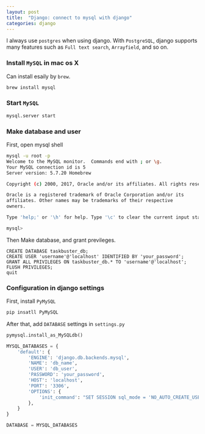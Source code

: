 ```yaml
---
layout: post
title:  "Django: connect to mysql with django"
categories: django
---
```



I always use `postgres` when using django. With `PostgreSQL`, django supports many features such as `Full text search`, `Arrayfield`, and so on.


### Install `MySQL` in mac os X

Can install esaily by `brew`.

```bash
brew install mysql
```

### Start `MySQL`

```bash
mysql.server start
```


### Make database and user

First, open mysql shell

```bash
mysql -u root -p
Welcome to the MySQL monitor.  Commands end with ; or \g.
Your MySQL connection id is 5
Server version: 5.7.20 Homebrew

Copyright (c) 2000, 2017, Oracle and/or its affiliates. All rights reserved.

Oracle is a registered trademark of Oracle Corporation and/or its
affiliates. Other names may be trademarks of their respective
owners.

Type 'help;' or '\h' for help. Type '\c' to clear the current input statement.

mysql>
```

Then Make database, and grant previleges.
```mysql
CREATE DATABASE taskbuster_db;
CREATE USER 'username'@'localhost' IDENTIFIED BY 'your_password';
GRANT ALL PRIVILEGES ON taskbuster_db.* TO 'username'@'localhost';
FLUSH PRIVILEGES;
quit
```

### Configuration in django settings

First, install `PyMySQL`

```bash
pip insatll PyMySQL
```

After that, add `DATABASE` settings in `settings.py`


```python
pymysql.install_as_MySQLdb()

MYSQL_DATABASES = {
    'default': {
        'ENGINE': 'django.db.backends.mysql',
        'NAME': 'db_name',
        'USER': 'db_user',
        'PASSWORD': 'your_password',
        'HOST': 'localhost',
        'PORT': '3306',
        'OPTIONS': {
            'init_command': "SET SESSION sql_mode = 'NO_AUTO_CREATE_USER,NO_ENGINE_SUBSTITUTION'",
        },
    }
}

DATABASE = MYSQL_DATABASES
```


